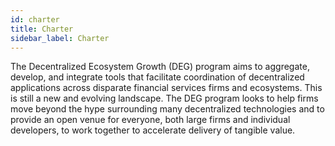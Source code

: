 ```yaml
---
id: charter
title: Charter
sidebar_label: Charter
---
```


The Decentralized Ecosystem Growth (DEG) program aims to aggregate, develop, and integrate tools that facilitate coordination of decentralized applications across disparate financial services firms and ecosystems. This is still a new and evolving landscape. The DEG program looks to help firms move beyond the hype surrounding many decentralized technologies and to provide an open venue for everyone, both large firms and individual developers, to work together to accelerate delivery of tangible value.